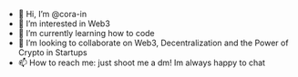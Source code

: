 - 👋 Hi, I’m @cora-in
- 👀 I’m interested in Web3 
- 🌱 I’m currently learning how to code
- 💞️ I’m looking to collaborate on Web3, Decentralization and the Power of Crypto in Startups
- 📫 How to reach me: just shoot me a dm! Im always happy to chat

<!---
cora-in/cora-in is a ✨ special ✨ repository because its `README.md` (this file) appears on your GitHub profile.
You can click the Preview link to take a look at your changes.
--->
